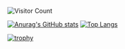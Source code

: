 ![Visitor Count](https://profile-counter.glitch.me/nutti/count.svg)

[![Anurag's GitHub stats](https://github-readme-stats.vercel.app/api?username=nutti&count_private=false&show_icons=true&include_all_commits=true)](https://github.com/anuraghazra/github-readme-stats)
[![Top Langs](https://github-readme-stats.vercel.app/api/top-langs/?username=nutti&layout=compact)](https://github.com/anuraghazra/github-readme-stats)

[![trophy](https://github-profile-trophy.vercel.app/?username=nutti)](https://github.com/ryo-ma/github-profile-trophy)
